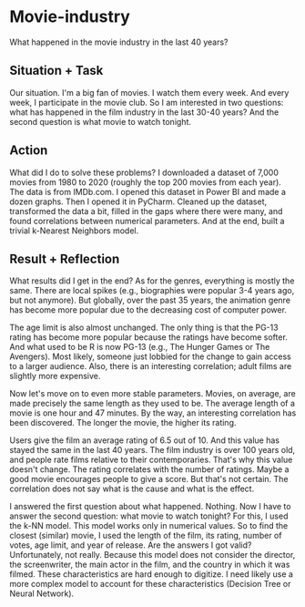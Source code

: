 # Movie-industry
What happened in the movie industry in the last 40 years?

## Situation + Task
Our situation. I'm a big fan of movies. I watch them every week. And every week, I participate in the movie club. 
So I am interested in two questions: what has happened in the film industry in the last 30-40 years? And the second question is what movie to watch tonight.

## Action
What did I do to solve these problems? I downloaded a dataset of 7,000 movies from 1980 to 2020 (roughly the top 200 movies from each year). The data is from IMDb.com. 
I opened this dataset in Power BI and made a dozen graphs. Then I opened it in PyCharm. 
Cleaned up the dataset, transformed the data a bit, filled in the gaps where there were many, and found correlations between numerical parameters. And at the end, built a trivial k-Nearest Neighbors model.

## Result + Reflection
What results did I get in the end? As for the genres, everything is mostly the same. There are local spikes (e.g., biographies were popular 3-4 years ago, but not anymore). 
But globally, over the past 35 years, the animation genre has become more popular due to the decreasing cost of computer power. 

The age limit is also almost unchanged. The only thing is that the PG-13 rating has become more popular because the ratings have become softer. 
And what used to be R is now PG-13 (e.g., The Hunger Games or The Avengers). Most likely, someone just lobbied for the change to gain access to a larger audience. 
Also, there is an interesting correlation; adult films are slightly more expensive.

Now let's move on to even more stable parameters. Movies, on average, are made precisely the same length as they used to be. The average length of a movie is one hour and 47 minutes.
By the way, an interesting correlation has been discovered. The longer the movie, the higher its rating.

Users give the film an average rating of 6.5 out of 10. And this value has stayed the same in the last 40 years. 
The film industry is over 100 years old, and people rate films relative to their contemporaries. That's why this value doesn't change. 
The rating correlates with the number of ratings. Maybe a good movie encourages people to give a score. But that's not certain. The correlation does not say what is the cause and what is the effect.

I answered the first question about what happened. Nothing.
Now I have to answer the second question: what movie to watch tonight?
For this, I used the k-NN model. This model works only in numerical values. So to find the closest (similar) movie, I used the length of the film, its rating, number of votes, age limit, and year of release. 
Are the answers I got valid? Unfortunately, not really. Because this model does not consider the director, the screenwriter, the main actor in the film, and the country in which it was filmed. 
These characteristics are hard enough to digitize. I need likely use a more complex model to account for these characteristics (Decision Tree or Neural Network).
